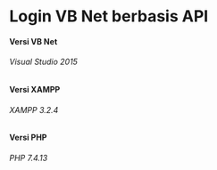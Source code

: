 # Login VB Net berbasis API
#### Versi VB Net
###### Visual Studio 2015
#### Versi XAMPP
###### XAMPP 3.2.4
#### Versi PHP
###### PHP 7.4.13
